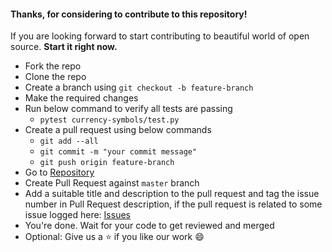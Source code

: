 #### Thanks, for considering to contribute to this repository! 
If you are looking forward to start contributing to beautiful world of open source. 
**Start it right now.**

- Fork the repo
- Clone the repo
- Create a branch using `git checkout -b feature-branch`
- Make the required changes
- Run below command to verify all tests are passing
  - `pytest currency-symbols/test.py`
- Create a pull request using below commands
  - `git add --all`
  - `git commit -m "your commit message"`
  - `git push origin feature-branch`
- Go to [Repository](https://github.com/arshadkazmi42/currency-symbols/)
- Create Pull Request against `master` branch
- Add a suitable title and description to the pull request and tag the issue number in Pull Request description, if the pull request is related to some issue logged here: [Issues](https://github.com/arshadkazmi42/currency-symbols/issues)
- You're done. Wait for your code to get reviewed and merged
- Optional: Give us a :star: if you like our work :smile:


